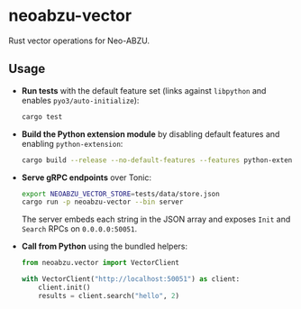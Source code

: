 # neoabzu-vector

Rust vector operations for Neo-ABZU.

## Usage

- **Run tests** with the default feature set (links against `libpython` and enables `pyo3/auto-initialize`):
  ```bash
  cargo test
  ```
- **Build the Python extension module** by disabling default features and enabling `python-extension`:
  ```bash
  cargo build --release --no-default-features --features python-extension
  ```

- **Serve gRPC endpoints** over Tonic:
  ```bash
  export NEOABZU_VECTOR_STORE=tests/data/store.json
  cargo run -p neoabzu-vector --bin server
  ```
  The server embeds each string in the JSON array and exposes `Init` and
  `Search` RPCs on `0.0.0.0:50051`.

- **Call from Python** using the bundled helpers:
  ```python
  from neoabzu.vector import VectorClient

  with VectorClient("http://localhost:50051") as client:
      client.init()
      results = client.search("hello", 2)
  ```
